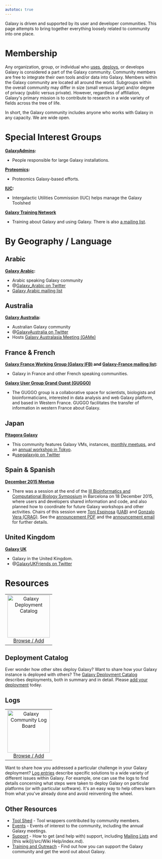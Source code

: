 ```yaml
---
autotoc: true
---
```

Galaxy is driven and supported by its user and developer communities.  This page attempts to bring together everything loosely related to community into one place.

<div class='right'></div>

# Membership

Any organization, group, or individual who [uses](/src/Learn/index.md), [deploys](/src/Admin/index.md), or develops Galaxy is considered a part of the Galaxy community.  Community members are free to integrate their own tools and/or data into Galaxy.  Members within the Galaxy community are located all around the world.  Subgroups within the overall community may differ in size (small versus large) and/or degree of privacy (public versus private).  However, regardless of affiliation, Galaxy's primary mission is to contribute to research in a wide variety of fields across the tree of life.    

In short, the Galaxy community includes anyone who works with Galaxy in any capacity.  We are wide open.

# Special Interest Groups

 **[GalaxyAdmins](/src/Community/GalaxyAdmins/index.md):**
* People responsible for large Galaxy installations. 

 **[Proteomics](/src/Proteomics/index.md):**
* Proteomics Galaxy-based efforts.

 **[IUC](/src/IUC/index.md):**
* Intergalactic Utilities Commission (IUC) helps manage the Galaxy Toolshed

 **[Galaxy Training Network](/src/Teach/GTN/index.md)**
* Training about Galaxy and using Galaxy.  There is also [a mailing list](http://galaxy-training-mailing-list-archive.35427.n7.nabble.com/).

# By Geography / Language

## Arabic

 **[Galaxy Arabic](/src/Community/Arabic/index.md):**
* Arabic speaking Galaxy community
* @[Galaxy_Arabic on Twitter](http://twitter.com/galaxy_arabic)
* [Galaxy Arabic mailing list](https://lists.galaxyproject.org/listinfo/galaxy-arabic)

## Australia

 **[Galaxy Australia](https://www.embl-abr.org.au/galaxyaustralia/):**
* Australian Galaxy community
* @[GalaxyAustralia on Twitter](http://twitter.com/galaxyaustralia)
* Hosts [Galaxy Australasia Meeting (GAMe)](https://www.embl-abr.org.au/game2017/)

## France & French

 **[Galaxy France Working Group (Galaxy IFB)](http://www.france-bioinformatique.fr/fr/groupes-de-travail/galaxy) and [Galaxy-France mailing list](http://france.list.galaxyproject.org/):**
* Galaxy in France and other French speaking communities.

 **[Galaxy User Group Grand Ouest (GUGGO)](https://www.e-biogenouest.org/groups/guggo/)**
* The GUGGO group is a collaborative space for scientists, biologists and bioinformaticians, interested in data analysis and web Galaxy platform, and based in Western France.  GUGGO facilitates the transfer of information in western France about Galaxy.

## Japan

 **[Pitagora Galaxy](http://www.pitagora-galaxy.org/)**
* This community features Galaxy VMs, instances, [monthly meetups](http://wiki.pitagora-galaxy.org/wiki/index.php/Events#Meetup_2), and an [annual workshop in Tokyo](http://wiki.pitagora-galaxy.org/wiki/index.php/Galaxy_Workshop_Tokyo_2016).
* #[usegalaxyjp on Twitter](https://twitter.com/hashtag/usegalaxyjp)

## Spain & Spanish

 **[December 2015 Meetup](http://scb.iec.cat/wp-content/uploads/2015/11/jdB2015_anunci_.pdf)**
* There was a session at the end of the [III Bioinformatics and Computational Biology Symposium](http://scb.iec.cat/wp-content/uploads/2015/11/jdB2015_anunci_.pdf) in Barcelona on 18 December 2015, where users and developers shared information and code, and also planned how to coordinate for future Galaxy workshops and other activities. Chairs of this session were [Toni Espinosa](http://grupsderecerca.uab.cat/hpca4se/en/content/antonio-espinosa-morales) ([UAB](http://www.uab.cat/)) and [Gonzalo Vera (CRAG)](http://www.cragenomica.es/staff/detail/gonzalo-vera). See the [announcement PDF](http://scb.iec.cat/wp-content/uploads/2015/11/jdB2015_anunci_.pdf) and the [announcement email](http://bit.ly/1Xsad8D) for further details.

## United Kingdom

 **[Galaxy UK](http://galaxy-community.org.uk/)**
* Galaxy in the United Kingdom.
* @[GalaxyUKFriends on Twitter](http://twitter.com/galaxyukfriends)

# Resources

<div class='right'>
<table>
  <tr>
    <td style=" text-align: center;"> <a href='/src/Community/Deployments/index.md'><img src="/src/Images/Logos/GalaxyDeploymentCatalog200.png" alt="Galaxy Deployment Catalog" width="140" /></a><br /><a href='/src/Community/Deployments/index.md'>Browse / Add</a></td>
  </tr>
</table>

</div>

## Deployment Catalog

Ever wonder how other sites deploy Galaxy?  Want to share how your Galaxy instance is deployed with others?  The [Galaxy Deployment Catalog](/src/Community/Deployments/index.md) describes deployments, both in summary and in detail.  Please [add your deployment](/src/Community/Deployments/index.md) today.


## Logs

<div class='right'>
<table>
  <tr>
    <td style=" text-align: center;"> <a href='/src/Community/Logs/index.md'><img src="/src/Images/Logos/LogBoardWText200.png" alt="Galaxy Community Log Board" width="140" /></a><br /><a href='/src/Community/Logs/index.md'>Browse / Add</a> </td>
  </tr>
</table>

</div>

Want to share how you addressed a particular challenge in your Galaxy deployment?  [Log entries](/src/Community/Logs/index.md) describe specific solutions to a wide variety of different issues within Galaxy. For example, one can use the logs to find details concerning what steps were taken to deploy Galaxy on particular platforms (or with particular software). It's an easy way to help others learn from what you've already done and avoid reinventing the wheel.


## Other Resources

* [Tool Shed](/src/ToolShed/index.md) - Tool wrappers contributed by community members.
* [Events](/src/Events/index.md) - Events of interest to the community, including the annual Galaxy meetings.
* [Support](/src/Support/index.md) - How to get (and help with) support, including [Mailing Lists](/src/MailingLists/index.md) and [this wiki](/src/Wiki Help/index.md).
* [Training and Outreach](/src/Outreach/index.md) - Find out how you can support the Galaxy community and get the word out about Galaxy.

